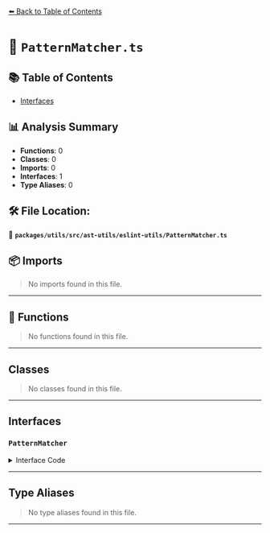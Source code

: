 [⬅️ Back to Table of Contents](../../../../../index.md)

# 📄 `PatternMatcher.ts`

## 📚 Table of Contents

- [Interfaces](#interfaces)

## 📊 Analysis Summary

- **Functions**: 0
- **Classes**: 0
- **Imports**: 0
- **Interfaces**: 1
- **Type Aliases**: 0

## 🛠️ File Location:
📂 **`packages/utils/src/ast-utils/eslint-utils/PatternMatcher.ts`**

## 📦 Imports

> No imports found in this file.


---

## 🔧 Functions

> No functions found in this file.


---

## Classes

> No classes found in this file.


---

## Interfaces

### `PatternMatcher`

<details><summary>Interface Code</summary>

```ts
interface PatternMatcher {
  /**
   * Replace all matched parts by a given replacer.
   *
   * @see {@link https://eslint-community.github.io/eslint-utils/api/ast-utils.html#matcher-symbol-replace}
   * @example
   * const { PatternMatcher } = require("eslint-utils")
   * const matcher = new PatternMatcher(/\\p{Script=Greek}/g)
   *
   * module.exports = {
   *     meta: {},
   *     create(context) {
   *         return {
   *             "Literal[regex]"(node) {
   *                 const replacedPattern = node.regex.pattern.replace(
   *                     matcher,
   *                     "[\\u0370-\\u0373\\u0375-\\u0377\\u037A-\\u037D\\u037F\\u0384\\u0386\\u0388-\\u038A\\u038C\\u038E-\\u03A1\\u03A3-\\u03E1\\u03F0-\\u03FF\\u1D26-\\u1D2A\\u1D5D-\\u1D61\\u1D66-\\u1D6A\\u1DBF\\u1F00-\\u1F15\\u1F18-\\u1F1D\\u1F20-\\u1F45\\u1F48-\\u1F4D\\u1F50-\\u1F57\\u1F59\\u1F5B\\u1F5D\\u1F5F-\\u1F7D\\u1F80-\\u1FB4\\u1FB6-\\u1FC4\\u1FC6-\\u1FD3\\u1FD6-\\u1FDB\\u1FDD-\\u1FEF\\u1FF2-\\u1FF4\\u1FF6-\\u1FFE\\u2126\\uAB65]|\\uD800[\\uDD40-\\uDD8E\\uDDA0]|\\uD834[\\uDE00-\\uDE45]"
   *                 )
   *             },
   *         }
   *     },
   * }
   */
  [Symbol.replace](
    str: string,
    replacer: string | ((...strs: string[]) => string),
  ): string;

  /**
   * Iterate all matched parts in a given string.
   *
   * @see {@link https://eslint-community.github.io/eslint-utils/api/ast-utils.html#matcher-execall}
   */
  execAll(str: string): IterableIterator<RegExpExecArray>;

  /**
   * Check whether this pattern matches a given string or not.
   *
   * @see {@link https://eslint-community.github.io/eslint-utils/api/ast-utils.html#matcher-test}
   */
  test(str: string): boolean;
}
```
</details>


---

## Type Aliases

> No type aliases found in this file.


---